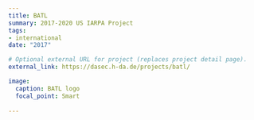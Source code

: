 ```yaml
---
title: BATL
summary: 2017-2020 US IARPA Project
tags:
- international
date: "2017"

# Optional external URL for project (replaces project detail page).
external_link: https://dasec.h-da.de/projects/batl/

image:
  caption: BATL logo
  focal_point: Smart
  
---
```

